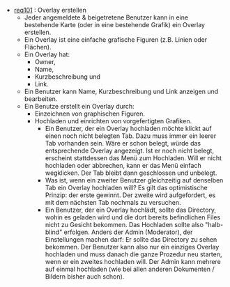 * [req101](https://github.com/PolitAktiv/politaktiv-requirements/tree/master/de/requirements/req101/req101.md) : Overlay erstellen
  * Jeder angemeldete & beigetretene Benutzer kann in eine bestehende Karte (oder in eine bestehende Grafik) ein Overlay erstellen.
  * Ein Overlay ist eine  einfache grafische Figuren (z.B. Linien oder Flächen).
  * Ein Overlay hat: 
    * Owner, 
    * Name, 
    * Kurzbeschreibung und 
    * Link. 
  * Ein Benutzer kann Name, Kurzbeschreibung und Link anzeigen und bearbeiten.
  * Ein Benutze erstellt ein Overlay durch:
    * Einzeichnen von graphischen Figuren.
    * Hochladen und einrichten von vorgefertigten Grafiken. 
      * Ein Benutzer, der ein Overlay hochladen möchte klickt auf einen noch nicht belegten Tab. Dazu muss immer ein leerer Tab vorhanden sein. Wäre er schon belegt, würde das entsprechende Overlay angezeigt. Ist er noch nicht belegt, erscheint stattdessen das Menü zum Hochladen. Will er nicht hochladen oder abbrechen, kann er das Menü einfach wegklicken. Der Tab bleibt dann geschlossen und unbelegt.
      * Was ist, wenn ein zweiter Benutzer gleichzeitig auf denselben Tab ein Overlay hochladen will? Es gilt das optimistische Prinzip: der erste gewinnt. Der zweite wird aufgefordert, es mit dem nächsten Tab nochmals zu versuchen.
      * Ein Benutzer, der ein Overlay hochlädt, sollte das Directory, wohin es geladen wird und die dort bereits befindlichen Files nicht zu Gesicht bekommen. Das Hochladen sollte also "halb-blind" erfolgen. Anders der Admin (Moderator), der Einstellungen machen darf: Er sollte das Directory zu sehen bekommen. Der Benutzer kann also nur ein einziges Overlay hochladen und muss danach die ganze Prozedur neu starten, wenn er ein zweites hochladen will. Der Admin kann mehrere auf einmal hochladen (wie bei allen anderen Dokumenten / Bildern bisher auch schon).